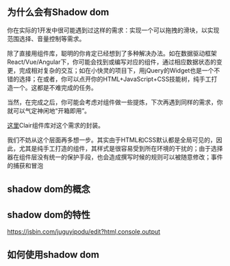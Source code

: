 ## 为什么会有Shadow dom

你在实际的1开发中很可能遇到过这样的需求：实现一个可以拖拽的滑块，以实现范围选择、音量控制等需求。


除了直接用组件库，聪明的你肯定已经想到了多种解决办法。如在数据驱动框架React/Vue/Angular下，你可能会找到或编写对应的组件，通过相应数据状态的变更，完成相对复杂的交互；如在小快灵的项目下，用jQuery的Widget也是一个不错的选择；在或者，你可以点开你的HTML+JavaScript+CSS技能树，纯手工打造一个。这都是不难完成的任务。

当然，在完成之后，你可能会考虑对组件做一些提炼，下次再遇到同样的需求，你就可以气定神闲地“开箱即用”。

[这里](https://clair-design.github.io/component/slider)Clair组件库对这个需求的封装。

我们不妨从这个层面再多想一步。其实由于HTML和CSS默认都是全局可见的，因此，尤其是纯手工打造的组件，其样式是很容易受到所在环境的干扰的；由于选择器在组件层没有统一的保护手段，也会造成撰写时候的规则可以被随意修改；事件的捕获和冒泡


## shadow dom的概念

## shadow dom的特性

https://jsbin.com/juguyipodu/edit?html,console,output

## 如何使用shadow dom